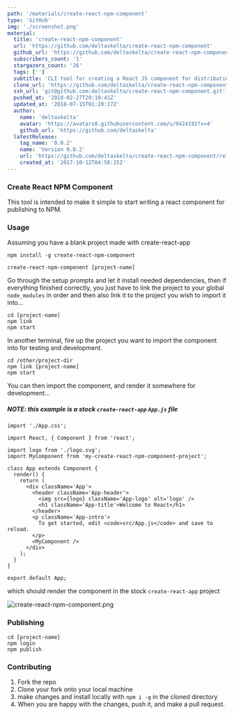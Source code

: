 ```yaml
---
path: '/materials/create-react-npm-component'
type: 'GitHub'
img: './screenshot.png'
material:
  title: 'create-react-npm-component'
  url: 'https://github.com/deltaskelta/create-react-npm-component'
  github_url: 'https://github.com/deltaskelta/create-react-npm-component'
  subscribers_count: '1'
  stargazers_count: '26'
  tags: ['']
  subtitle: 'CLI tool for creating a React JS component for distribution'
  clone_url: 'https://github.com/deltaskelta/create-react-npm-component.git'
  ssh_url: 'git@github.com:deltaskelta/create-react-npm-component.git'
  pushed_at: '2018-02-27T20:10:41Z'
  updated_at: '2018-07-15T01:20:17Z'
  author:
    name: 'deltaskelta'
    avatar: 'https://avatars0.githubusercontent.com/u/9424192?v=4'
    github_url: 'https://github.com/deltaskelta'
  latestRelease:
    tag_name: '0.0.2'
    name: 'Version 0.0.2'
    url: 'https://github.com/deltaskelta/create-react-npm-component/releases/tag/0.0.2'
    created_at: '2017-10-12T04:58:15Z'
---
```

### Create React NPM Component

This tool is intended to make it simple to start writing a react component for publishing
to NPM. 

### Usage

Assuming you have a blank project made with create-react-app

```
npm install -g create-react-npm-component

create-react-npm-component [project-name]
```

Go through the setup prompts and let it install needed dependencies, then if everything
finished correctly, you just have to link the project to your global `node_modules` in order
and then also link it to the project you wish to import it into...

```
cd [project-name]
npm link
npm start
```

In another terminal, fire up the project you want to import the component into for testing
and development.
```
cd /other/project-dir
npm link [project-name]
npm start

```
You can then import the component, and render it somewhere for development...

##### NOTE: this example is a stock `create-react-app` `App.js` file
```
import './App.css';

import React, { Component } from 'react';

import logo from './logo.svg';
import MyComponent from 'my-create-react-npm-component-project';

class App extends Component {
  render() {
    return (
      <div className='App'>
        <header className='App-header'>
          <img src={logo} className='App-logo' alt='logo' />
          <h1 className='App-title'>Welcome to React</h1>
        </header>
        <p className='App-intro'>
          To get started, edit <code>src/App.js</code> and save to reload.
        </p>
        <MyComponent />
      </div>
    );
  }
}

export default App;
```

which should render the component in the stock `create-react-app` project

![create-react-npm-component.png](./create-react-npm-component.png)

### Publishing

```
cd [project-name]
npm login
npm publish
```

### Contributing

1. Fork the repo
2. Clone your fork onto your local machine
3. make changes and install locally with `npm i -g` in the cloned directory
4. When you are happy with the changes, push it, and make a pull request.

